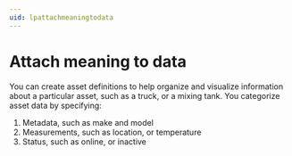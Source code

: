 ```yaml
---
uid: lpattachmeaningtodata
---
```


# Attach meaning to data

You can create asset definitions to help organize and visualize information about a particular asset, such as a truck, or a mixing tank. You categorize asset data by specifying:
1.	Metadata, such as make and model
2.	Measurements, such as location, or temperature
3.	Status, such as online, or inactive